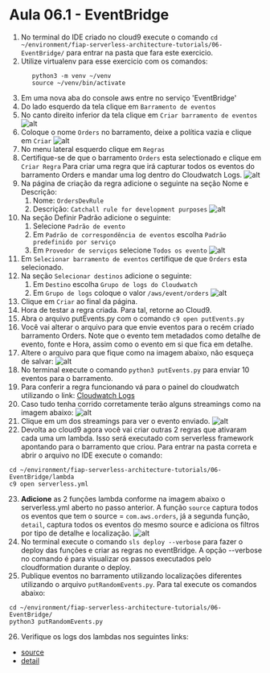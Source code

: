 # Aula 06.1 - EventBridge

1. No terminal do IDE criado no cloud9 execute o comando `cd ~/environment/fiap-serverless-architecture-tutorials/06-EventBridge/` para entrar na pasta que fara este exercicio.
2. Utilize virtualenv para esse exercicio com os comandos:
   ``` shell
      python3 -m venv ~/venv 
      source ~/venv/bin/activate
   ```
3. Em uma nova aba do console aws entre no serviço 'EventBridge'
4. Do lado esquerdo da tela clique em `Barramento de eventos`
5. No canto direito inferior da tela clique em `Criar barramento de eventos` 
   ![alt](img/eb1.png)
6. Coloque o nome `Orders` no barramento, deixe a política vazia e clique em `Criar`
   ![alt](img/eb2.png)
7. No menu lateral esquerdo clique em `Regras`
8. Certifique-se de que o barramento `Orders` esta selectionado e clique em `Criar Regra` Para criar uma regra que irá capturar todos os eventos do barramento Orders e mandar uma log dentro do Cloudwatch Logs.
   ![alt](img/eb3.png)
9. Na página de criação da regra adicione o seguinte na seção Nome e Descrição:
   1. Nome: `OrdersDevRule`
   2. Descrição: `Catchall rule for development purposes`
   ![alt](img/eb4.png)
10. Na seção Definir Padrão adicione o seguinte:
    1. Selecione `Padrão de evento`
    2. Em `Padrão de correspondência de eventos` escolha `Padrão predefinido por serviço`
    3. Em `Provedor de serviços` selecione `Todos os evento`
   ![alt](img/eb5.png)
11. Em `Selecionar barramento de eventos` certifique de que `Orders` esta selecionado.
12. Na seção `Selecionar destinos` adicione o seguinte:
    1. Em `Destino` escolha `Grupo de logs do Cloudwatch`
    2. Em `Grupo de logs` coloque o valor `/aws/event/orders`
   ![alt](img/eb6.png)
13. Clique em `Criar` ao final da página.
14. Hora de testar a regra criada. Para tal, retorne ao Cloud9.
15. Abra o arquivo putEvents.py com o comando `c9 open putEvents.py`
16. Você vai alterar o arquivo para que envie eventos para o recém criado barramento Orders. Note que o evento tem metadados como detalhe de evento, fonte e Hora, assim como o evento em si que fica em detalhe. 
17. Altere o arquivo para que fique como na imagem abaixo, não esqueça de salvar:
   ![alt](img/code1.png)
18. No terminal execute o comando `python3 putEvents.py` para enviar 10 eventos para o barramento.
19. Para conferir a regra funcionando vá para o painel do cloudwatch utilizando o link: [Cloudwatch Logs](https://console.aws.amazon.com/cloudwatch/home?region=us-east-1#logsV2:log-groups/log-group/$252Faws$252Fevent$252Forders)
20. Caso tudo tenha corrido corretamente terão alguns streamings como na imagem abaixo:
    ![alt](img/eb7.png)
21. Clique em um dos streamings para ver o evento enviado.
    ![alt](img/eb8.png)
22. Devolta ao cloud9 agora você vai criar outras 2 regras que ativaram cada uma um lambda. Isso será executado com serverless framework apontando para o barramento que criou. Para entrar na pasta correta e abrir o arquivo no IDE execute o comando:
``` shell
cd ~/environment/fiap-serverless-architecture-tutorials/06-EventBridge/lambda
c9 open serverless.yml
```
23. <strong>Adicione</strong> as 2 funções lambda conforme na imagem abaixo o serverless.yml aberto no passo anterior. A função `source` captura todos os eventos que tem o source = `com.aws.orders`, já a segunda função, `detail`, captura todos os eventos do mesmo source e adiciona os filtros por tipo de detalhe e localização.
    ![alt](img/code2.png)
24. No terminal execute o comando `sls deploy --verbose` para fazer o deploy das funções e criar as regras no eventBridge. A opção --verbose no comando é para visualizar os passos executados pelo cloudformation durante o deploy.
25. Publique eventos no barramento utilizando localizações diferentes utilizando o arquivo `putRandomEvents.py`. Para tal execute os comandos abaixo:
``` shell
cd ~/environment/fiap-serverless-architecture-tutorials/06-EventBridge/
python3 putRandomEvents.py
```
26. Verifique os logs dos lambdas nos seguintes links:
- [source](https://console.aws.amazon.com/cloudwatch/home?region=us-east-1#logsV2:log-groups/log-group/$252Faws$252Flambda$252Fevent-filter-dev-source)
- [detail](https://console.aws.amazon.com/cloudwatch/home?region=us-east-1#logsV2:log-groups/log-group/$252Faws$252Flambda$252Fevent-filter-dev-detail)
